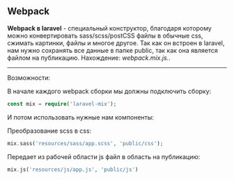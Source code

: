 ## Webpack

**Webpack в laravel** - специальный конструктор, благодаря которому
можно конвертировать sass/scss/postCSS файлы в обычные css,
сжимать картинки, файлы и многое другое. Так как он встроен в laravel,
нам нужно сохранять все данные в папке public, так как она является
файлом на публикацию. Нахождение:
_webpack.mix.js._.

---

Возможности:

В начале каждого webpack сборки мы должны подключить сборку:

```php
const mix = require('laravel-mix');
```

И потом использовать нужные нам компоненты:

Преобразование scss в css:

```php
mix.sass('resources/sass/app.scss', 'public/css');
```

Передает из рабочей области js файл в область на публикацию:

```php
mix.js('resources/js/app.js', 'public/js')
```

[1]: RequestsMeaning/Meaning.md
